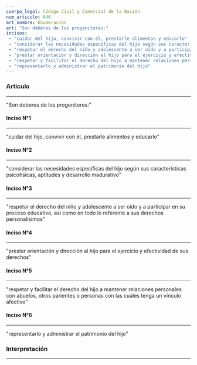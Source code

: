 ```yaml
---
cuerpo_legal: Código Civil y Comercial de la Nación
num_articulo: 646
art_nombre: Enumeración
art: "Son deberes de los progenitores:"
incisos: 
 - "cuidar del hijo, convivir con él, prestarle alimentos y educarlo" 
 - "considerar las necesidades específicas del hijo según sus características psicofísicas, aptitudes y desarrollo madurativo" 
 - "respetar el derecho del niño y adolescente a ser oído y a participar en su proceso educativo, así como en todo lo referente a sus derechos personalísimos" 
 - "prestar orientación y dirección al hijo para el ejercicio y efectividad de sus derechos" 
 - "respetar y facilitar el derecho del hijo a mantener relaciones personales con abuelos, otros parientes o personas con las cuales tenga un vínculo afectivo" 
 - "representarlo y administrar el patrimonio del hijo" 
---
```

### Artículo
---
"Son deberes de los progenitores:"

#### Inciso N°1
---
"cuidar del hijo, convivir con él, prestarle alimentos y educarlo"

#### Inciso N°2
---
"considerar las necesidades específicas del hijo según sus características psicofísicas, aptitudes y desarrollo madurativo"

#### Inciso N°3
---
"respetar el derecho del niño y adolescente a ser oído y a participar en su proceso educativo, así como en todo lo referente a sus derechos personalísimos"

#### Inciso N°4
---
"prestar orientación y dirección al hijo para el ejercicio y efectividad de sus derechos"

#### Inciso N°5
---
"respetar y facilitar el derecho del hijo a mantener relaciones personales con abuelos, otros parientes o personas con las cuales tenga un vínculo afectivo"

#### Inciso N°6
---
"representarlo y administrar el patrimonio del hijo"


### Interpretación
---
